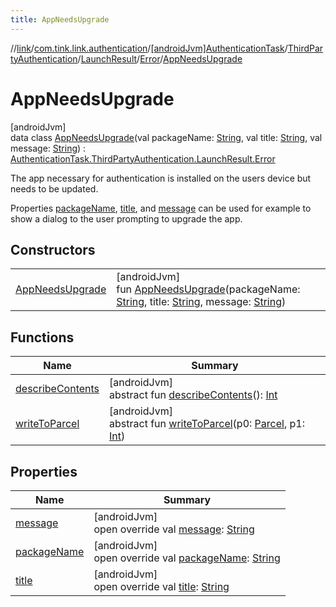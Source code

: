 ```yaml
---
title: AppNeedsUpgrade
---
```

//[link](../../../../../../../index.html)/[com.tink.link.authentication](../../../../../index.html)/[[androidJvm]AuthenticationTask](../../../../index.html)/[ThirdPartyAuthentication](../../../index.html)/[LaunchResult](../../index.html)/[Error](../index.html)/[AppNeedsUpgrade](index.html)



# AppNeedsUpgrade



[androidJvm]\
data class [AppNeedsUpgrade](index.html)(val packageName: [String](https://kotlinlang.org/api/latest/jvm/stdlib/kotlin/-string/index.html), val title: [String](https://kotlinlang.org/api/latest/jvm/stdlib/kotlin/-string/index.html), val message: [String](https://kotlinlang.org/api/latest/jvm/stdlib/kotlin/-string/index.html)) : [AuthenticationTask.ThirdPartyAuthentication.LaunchResult.Error](../index.html)

The app necessary for authentication is installed on the users device but needs to be updated.



Properties [packageName](package-name.html), [title](title.html), and [message](message.html) can be used for example to show a dialog to the user prompting to upgrade the app.



## Constructors


| | |
|---|---|
| [AppNeedsUpgrade](-app-needs-upgrade.html) | [androidJvm]<br>fun [AppNeedsUpgrade](-app-needs-upgrade.html)(packageName: [String](https://kotlinlang.org/api/latest/jvm/stdlib/kotlin/-string/index.html), title: [String](https://kotlinlang.org/api/latest/jvm/stdlib/kotlin/-string/index.html), message: [String](https://kotlinlang.org/api/latest/jvm/stdlib/kotlin/-string/index.html)) |


## Functions


| Name | Summary |
|---|---|
| [describeContents](../../../../../../com.tink.service.provider/[android-jvm]-provider-filter/index.html#-1578325224%2FFunctions%2F-812656150) | [androidJvm]<br>abstract fun [describeContents](../../../../../../com.tink.service.provider/[android-jvm]-provider-filter/index.html#-1578325224%2FFunctions%2F-812656150)(): [Int](https://kotlinlang.org/api/latest/jvm/stdlib/kotlin/-int/index.html) |
| [writeToParcel](../../../../../../com.tink.service.provider/[android-jvm]-provider-filter/index.html#-1754457655%2FFunctions%2F-812656150) | [androidJvm]<br>abstract fun [writeToParcel](../../../../../../com.tink.service.provider/[android-jvm]-provider-filter/index.html#-1754457655%2FFunctions%2F-812656150)(p0: [Parcel](https://developer.android.com/reference/kotlin/android/os/Parcel.html), p1: [Int](https://kotlinlang.org/api/latest/jvm/stdlib/kotlin/-int/index.html)) |


## Properties


| Name | Summary |
|---|---|
| [message](message.html) | [androidJvm]<br>open override val [message](message.html): [String](https://kotlinlang.org/api/latest/jvm/stdlib/kotlin/-string/index.html) |
| [packageName](package-name.html) | [androidJvm]<br>open override val [packageName](package-name.html): [String](https://kotlinlang.org/api/latest/jvm/stdlib/kotlin/-string/index.html) |
| [title](title.html) | [androidJvm]<br>open override val [title](title.html): [String](https://kotlinlang.org/api/latest/jvm/stdlib/kotlin/-string/index.html) |

